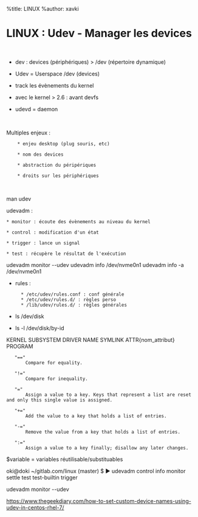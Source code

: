 %title: LINUX
%author: xavki


# LINUX : Udev - Manager les devices


<br>

* dev : devices (périphériques) > /dev (répertoire dynamique)

* Udev = Userspace /dev (devices)

* track les évènements du kernel

* avec le kernel > 2.6 : avant devfs

* udevd = daemon

<br>

Multiples enjeux :

		* enjeu desktop (plug souris, etc)

		* nom des devices

		* abstraction du péripériques

		* droits sur les périphériques

<br>

man udev

udevadm :

	* monitor : écoute des évènements au niveau du kernel

	* control : modification d'un état

	* trigger : lance un signal

	* test : récupère le résultat de l'exécution




udevadm monitor --udev
udevadm info /dev/nvme0n1
udevadm info -a /dev/nvme0n1

* rules : 

		* /etc/udev/rules.conf : conf générale
		* /etc/udev/rules.d/ : règles perso
		* /lib/udev/rules.d/ : règles générales

* ls /dev/disk
* ls -l /dev/disk/by-id


KERNEL
SUBSYSTEM
DRIVER
NAME
SYMLINK
ATTR{nom_attribut}
PROGRAM

       "=="
           Compare for equality.

       "!="
           Compare for inequality.

       "="
           Assign a value to a key. Keys that represent a list are reset and only this single value is assigned.

       "+="
           Add the value to a key that holds a list of entries.

       "-="
           Remove the value from a key that holds a list of entries.

       ":="
           Assign a value to a key finally; disallow any later changes.


$variable = variables réutilisable/substituables


 oki@doki ~/gitlab.com/linux (master) $ ▶ udevadm 
control       info          monitor       settle        test          test-builtin  trigger  


udevadm monitor --udev

https://www.thegeekdiary.com/how-to-set-custom-device-names-using-udev-in-centos-rhel-7/
